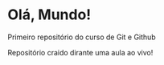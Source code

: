 # Olá, Mundo!
 Primeiro repositório  do curso de Git e Github

Repositório craido dirante uma aula ao vivo!